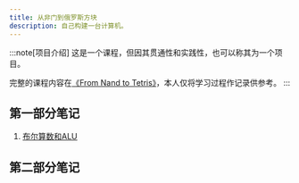 ```yaml
---
title: 从非门到俄罗斯方块
description: 自己构建一台计算机。
---
```


:::note[项目介绍]
这是一个课程，但因其贯通性和实践性，也可以称其为一个项目。

完整的课程内容在[《From Nand to Tetris》](https://www.nand2tetris.org/)，本人仅将学习过程作记录供参考。
:::

## 第一部分笔记

1. [布尔算数和ALU](../1)

## 第二部分笔记